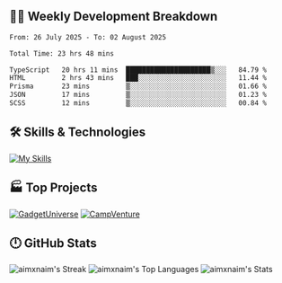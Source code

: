 

## 🧑‍💻 Weekly Development Breakdown

<!--START_SECTION:waka-->

```txt
From: 26 July 2025 - To: 02 August 2025

Total Time: 23 hrs 48 mins

TypeScript   20 hrs 11 mins  █████████████████████▒░░░   84.79 %
HTML         2 hrs 43 mins   ███░░░░░░░░░░░░░░░░░░░░░░   11.44 %
Prisma       23 mins         ▒░░░░░░░░░░░░░░░░░░░░░░░░   01.66 %
JSON         17 mins         ▒░░░░░░░░░░░░░░░░░░░░░░░░   01.23 %
SCSS         12 mins         ▒░░░░░░░░░░░░░░░░░░░░░░░░   00.84 %
```

<!--END_SECTION:waka-->

## 🛠️ Skills & Technologies

[![My Skills](https://skillicons.dev/icons?i=angular,react,docker,mongodb,nodejs,express,github,bootstrap,prisma,postman,postgres&perline=8)](https://skillicons.dev)

## 🏭 Top Projects

[![GadgetUniverse](https://github-readme-stats.vercel.app/api/pin/?username=aimxnaim&repo=GadgetUniverse&theme=tokyonight&show_icons=true&hide_border=true)](https://github.com/aimxnaim/GadgetUniverse)
[![CampVenture](https://github-readme-stats.vercel.app/api/pin/?username=aimxnaim&repo=CampVenture&theme=tokyonight&show_icons=true&hide_border=true)](https://github.com/aimxnaim/CampVenture)

## 🕛 GitHub Stats

![aimxnaim's Streak](https://streak-stats.demolab.com?user=aimxnaim&theme=tokyonight&show_icons=true&hide_border=true)
![aimxnaim's Top Languages](https://github-readme-stats.vercel.app/api/top-langs/?username=aimxnaim&theme=tokyonight&show_icons=true&hide_border=true&layout=compact)
![aimxnaim's Stats](https://github-readme-stats.vercel.app/api?username=aimxnaim&theme=tokyonight&show_icons=true&hide_border=true&count_private=true)




